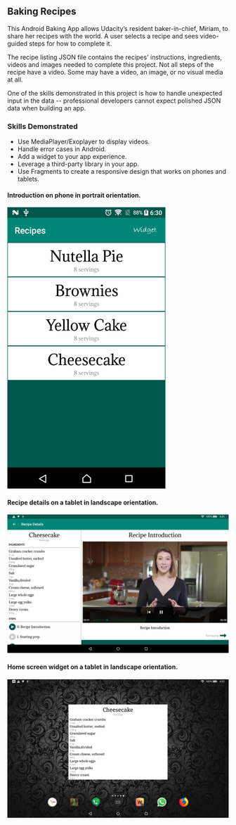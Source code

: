## Baking Recipes

This Android Baking App allows Udacity’s resident baker-in-chief, Miriam, to share her recipes with the world. A user selects a recipe and sees video-guided steps for how to complete it.

The recipe listing JSON file contains the recipes' instructions, ingredients, videos and images needed to complete this project. Not all steps of the recipe have a video. Some may have a video, an image, or no visual media at all.

One of the skills demonstrated in this project is how to handle unexpected input in the data -- professional developers cannot expect polished JSON data when building an app.

### Skills Demonstrated

- Use MediaPlayer/Exoplayer to display videos.
- Handle error cases in Android.
- Add a widget to your app experience.
- Leverage a third-party library in your app.
- Use Fragments to create a responsive design that works on phones and tablets.

#### Introduction on phone in portrait orientation.
#### ![](github/phone_port.png)

#### Recipe details on a tablet in landscape orientation.

#### ![](github/tablet_land.png)

#### Home screen widget on a tablet in landscape orientation.

#### ![](github/tablet_land_widget.png)
